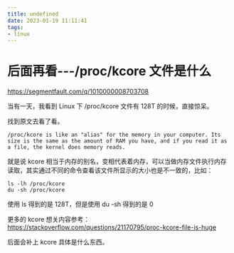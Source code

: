 ```yaml
---
title: undefined
date: 2023-01-19 11:11:41
tags:
- linux
---
```


# 后面再看---/proc/kcore 文件是什么

https://segmentfault.com/q/1010000008703708

当有一天，我看到 Linux 下 /proc/kcore 文件有 128T 的时候，直接惊呆。

找到原文去看了看。

```
/proc/kcore is like an "alias" for the memory in your computer. Its size is the same as the amount of RAM you have, and if you read it as a file, the kernel does memory reads.
```

就是说 kcore 相当于内存的别名，变相代表着内存，可以当做内存文件执行内存读取，其实通过不同的命令查看该文件所显示的大小也是不一致的，比如：

```
ls -lh /proc/kcore
du -sh /proc/kcore
```

使用 ls 得到的是 128T，但是使用 du -sh 得到的是 0

更多的 kcore 想关内容参考：https://stackoverflow.com/questions/21170795/proc-kcore-file-is-huge

后面会补上 kcore 具体是什么东西。
